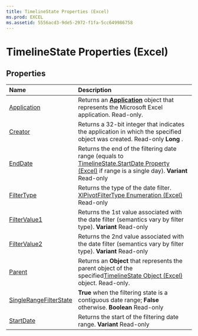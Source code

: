 ```yaml
---
title: TimelineState Properties (Excel)
ms.prod: EXCEL
ms.assetid: 5556acd3-9de5-2972-f1fa-5cc649986758
---
```



# TimelineState Properties (Excel)

## Properties



|**Name**|**Description**|
|:-----|:-----|
|[Application](timelinestate-application-property-excel.md)|Returns an  **[Application](application-object-excel.md)** object that represents the Microsoft Excel application. Read-only.|
|[Creator](timelinestate-creator-property-excel.md)|Returns a 32-bit integer that indicates the application in which the specified object was created. Read-only  **Long** .|
|[EndDate](timelinestate-enddate-property-excel.md)|Returns the end of the filtering date range (equals to [TimelineState.StartDate Property (Excel)](timelinestate-startdate-property-excel.md) if range is a single day). **Variant** Read-only|
|[FilterType](timelinestate-filtertype-property-excel.md)|Returns the type of the date filter. [XlPivotFilterType Enumeration (Excel)](xlpivotfiltertype-enumeration-excel.md) Read-only|
|[FilterValue1](timelinestate-filtervalue1-property-excel.md)|Returns the 1st value associated with the date filter (semantics vary by filter type).  **Variant** Read-only|
|[FilterValue2](timelinestate-filtervalue2-property-excel.md)|Returns the 2nd value associated with the date filter (semantics vary by filter type).  **Variant** Read-only|
|[Parent](timelinestate-parent-property-excel.md)|Returns an  **Object** that represents the parent object of the specified[TimelineState Object (Excel)](timelinestate-object-excel.md) object. Read-only.|
|[SingleRangeFilterState](timelinestate-singlerangefilterstate-property-excel.md)| **True** when the filtering state is a contiguous date range; **False** otherwise. **Boolean** Read-only|
|[StartDate](timelinestate-startdate-property-excel.md)|Returns the start of the filtering date range.  **Variant** Read-only|

